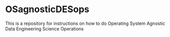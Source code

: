 # OSagnosticDESops
This is a repository for instructions on how to do Operating System Agnostic Data Engineering Science Operations

